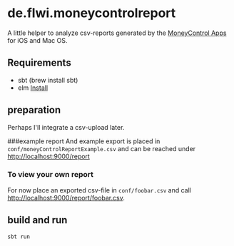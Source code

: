 # de.flwi.moneycontrolreport

A little helper to analyze csv-reports generated by the [MoneyControl Apps](http://mobiware.de/moneycontrol) for iOS and Mac OS.

## Requirements

- sbt (brew install sbt)
- elm [Install](https://guide.elm-lang.org/install.html)

## preparation
Perhaps I'll integrate a csv-upload later.

###example report
And example export is placed in `conf/moneyControlReportExample.csv` and can be reached under [http://localhost:9000/report](http://localhost:9000/report)

### To view your own report
For now place an exported csv-file in `conf/foobar.csv` and call [http://localhost:9000/report/foobar.csv](http://localhost:9000/report/foobar.csv).


## build and run
`sbt run`

